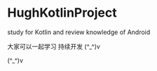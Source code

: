 # HughKotlinProject
study for Kotlin and review knowledge of Android

大家可以一起学习
持续开发 (^_^)v  

(^_^)v

